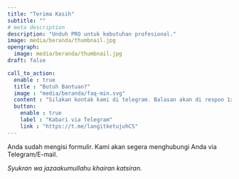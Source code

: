```yaml
---
title: "Terima Kasih"
subtitle: ""
# meta description
description: "Unduh PRO untuk kebutuhan profesional."
image: media/beranda/thumbnail.jpg
opengraph:
  image: media/beranda/thumbnail.jpg
draft: false

call_to_action:
  enable : true
  title : "Butuh Bantuan?"
  image : "media/beranda/faq-min.svg"
  content : "Silakan kontak kami di telegram. Balasan akan di respon 1x3 jam."
  button:
    enable : true
    label : "Kabari via Telegram"
    link : "https://t.me/langitketujuhCS"
---
```


Anda sudah mengisi formulir.
Kami akan segera menghubungi Anda via Telegram/E-mail.

_Syukran wa jazaakumullahu khairan katsiran._
